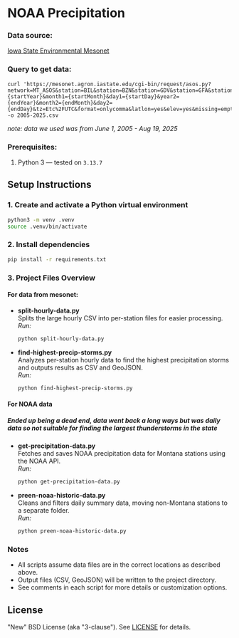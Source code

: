 # NOAA Precipitation 

### Data source:
[Iowa State Environmental Mesonet](https://mesonet.agron.iastate.edu/request/download.phtml?network=MT_ASOS)

### Query to get data:
```
curl 'https://mesonet.agron.iastate.edu/cgi-bin/request/asos.py?network=MT_ASOS&station=BIL&station=BZN&station=GDV&station=GFA&station=GGW&station=GPI&station=GTF&station=HLN&station=JDN&station=LVM&station=LWT&station=MLS&station=MSO&station=OLF&station=RPX&station=SDY&station=WYS&station=HVR&station=DLN&station=BTM&station=BHK&station=CTB&data=p01m&year1={startYear}&month1={startMonth}&day1={startDay}&year2={endYear}&month2={endMonth}&day2={endDay}&tz=Etc%2FUTC&format=onlycomma&latlon=yes&elev=yes&missing=empty&trace=T&direct=no&report_type=3&report_type=4' -o 2005-2025.csv
```
*note: data we used was from June 1, 2005 - Aug 19, 2025*
### Prerequisites:
1. Python 3 — tested on `3.13.7`

## Setup Instructions

### 1. Create and activate a Python virtual environment

```sh
python3 -m venv .venv
source .venv/bin/activate
```

### 2. Install dependencies

```sh
pip install -r requirements.txt
```

### 3. Project Files Overview

#### For data from mesonet:
- **split-hourly-data.py**  
  Splits the large hourly CSV into per-station files for easier processing.  
  _Run:_  
  ```sh
  python split-hourly-data.py
  ```


- **find-highest-precip-storms.py**  
  Analyzes per-station hourly data to find the highest precipitation storms and outputs results as CSV and GeoJSON.  
  _Run:_  
  ```sh
  python find-highest-precip-storms.py
  ```

#### For NOAA data
##### Ended up being a dead end, data went back a long ways but was daily data so not suitable for finding the largest thunderstorms in the state
- **get-precipitation-data.py**  
  Fetches and saves NOAA precipitation data for Montana stations using the NOAA API.  
  _Run:_  
  ```sh
  python get-precipitation-data.py
  ```
- **preen-noaa-historic-data.py**  
  Cleans and filters daily summary data, moving non-Montana stations to a separate folder.  
  _Run:_  
  ```sh
  python preen-noaa-historic-data.py
  ```

### Notes

- All scripts assume data files are in the correct locations as described above.
- Output files (CSV, GeoJSON) will be written to the project directory.
- See comments in each script for more details or customization options.


## License

"New" BSD License (aka "3-clause"). See [LICENSE](LICENSE) for details.